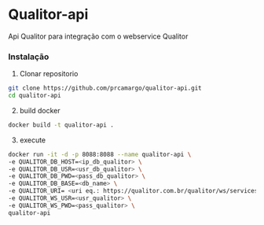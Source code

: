 # Qualitor-api
Api Qualitor para integração com o webservice Qualitor

### Instalação

1. Clonar repositorio

```bash
git clone https://github.com/prcamargo/qualitor-api.git
cd qualitor-api
```

2. build docker
```bash
docker build -t qualitor-api .
```

3. execute
```bash 
docker run -it -d -p 8088:8088 --name qualitor-api \
-e QUALITOR_DB_HOST=<ip_db_qualitor> \
-e QUALITOR_DB_USR=<usr_db_qualitor> \
-e QUALITOR_DB_PWD=<pass_db_qualitor> \
-e QUALITOR_DB_BASE=<db_name> \
-e QUALITOR_URI= <uri eq.: https://qualitor.com.br/qualitor/ws/services/service.php?wsdl=> \
-e QUALITOR_WS_USR=<usr_qualitor> \
-e QUALITOR_WS_PWD=<pass_qualitor> \
qualitor-api
```